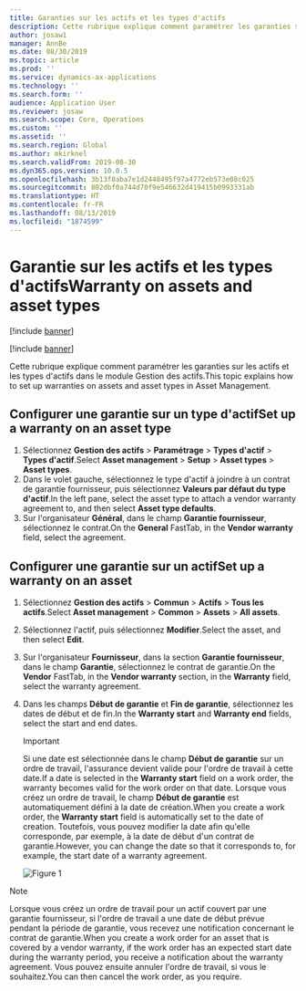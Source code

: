 ```yaml
---
title: Garanties sur les actifs et les types d'actifs
description: Cette rubrique explique comment paramétrer les garanties sur les actifs et les types d'actifs dans le module Gestion des actifs.
author: josaw1
manager: AnnBe
ms.date: 08/30/2019
ms.topic: article
ms.prod: ''
ms.service: dynamics-ax-applications
ms.technology: ''
ms.search.form: ''
audience: Application User
ms.reviewer: josaw
ms.search.scope: Core, Operations
ms.custom: ''
ms.assetid: ''
ms.search.region: Global
ms.author: mkirknel
ms.search.validFrom: 2019-08-30
ms.dyn365.ops.version: 10.0.5
ms.openlocfilehash: 3b13f8aba7e1d2448495f97a4772eb573e08c025
ms.sourcegitcommit: 802dbf0a744d70f9e546632d419415b0993331ab
ms.translationtype: HT
ms.contentlocale: fr-FR
ms.lasthandoff: 08/13/2019
ms.locfileid: "1874599"
---
```

# <a name="warranty-on-assets-and-asset-types"></a><span data-ttu-id="1392f-103">Garantie sur les actifs et les types d'actifs</span><span class="sxs-lookup"><span data-stu-id="1392f-103">Warranty on assets and asset types</span></span>

[!include [banner](../../includes/banner.md)]

[!include [banner](../../includes/preview-banner.md)]


<span data-ttu-id="1392f-104">Cette rubrique explique comment paramétrer les garanties sur les actifs et les types d'actifs dans le module Gestion des actifs.</span><span class="sxs-lookup"><span data-stu-id="1392f-104">This topic explains how to set up warranties on assets and asset types in Asset Management.</span></span>

## <a name="set-up-a-warranty-on-an-asset-type"></a><span data-ttu-id="1392f-105">Configurer une garantie sur un type d'actif</span><span class="sxs-lookup"><span data-stu-id="1392f-105">Set up a warranty on an asset type</span></span>

1. <span data-ttu-id="1392f-106">Sélectionnez **Gestion des actifs** \> **Paramétrage** \> **Types d'actif** \> **Types d'actif**.</span><span class="sxs-lookup"><span data-stu-id="1392f-106">Select **Asset management** \> **Setup** \> **Asset types** \> **Asset types**.</span></span>
2. <span data-ttu-id="1392f-107">Dans le volet gauche, sélectionnez le type d'actif à joindre à un contrat de garantie fournisseur, puis sélectionnez **Valeurs par défaut du type d'actif**.</span><span class="sxs-lookup"><span data-stu-id="1392f-107">In the left pane, select the asset type to attach a vendor warranty agreement to, and then select **Asset type defaults**.</span></span>
3. <span data-ttu-id="1392f-108">Sur l'organisateur **Général**, dans le champ **Garantie fournisseur**, sélectionnez le contrat.</span><span class="sxs-lookup"><span data-stu-id="1392f-108">On the **General** FastTab, in the **Vendor warranty** field, select the agreement.</span></span>

## <a name="set-up-a-warranty-on-an-asset"></a><span data-ttu-id="1392f-109">Configurer une garantie sur un actif</span><span class="sxs-lookup"><span data-stu-id="1392f-109">Set up a warranty on an asset</span></span>

1. <span data-ttu-id="1392f-110">Sélectionnez **Gestion des actifs** \> **Commun** \> **Actifs** \> **Tous les actifs**.</span><span class="sxs-lookup"><span data-stu-id="1392f-110">Select **Asset management** \> **Common** \> **Assets** \> **All assets**.</span></span>
2. <span data-ttu-id="1392f-111">Sélectionnez l'actif, puis sélectionnez **Modifier**.</span><span class="sxs-lookup"><span data-stu-id="1392f-111">Select the asset, and then select **Edit**.</span></span>
3. <span data-ttu-id="1392f-112">Sur l'organisateur **Fournisseur**, dans la section **Garantie fournisseur**, dans le champ **Garantie**, sélectionnez le contrat de garantie.</span><span class="sxs-lookup"><span data-stu-id="1392f-112">On the **Vendor** FastTab, in the **Vendor warranty** section, in the **Warranty** field, select the warranty agreement.</span></span>
4. <span data-ttu-id="1392f-113">Dans les champs **Début de garantie** et **Fin de garantie**, sélectionnez les dates de début et de fin.</span><span class="sxs-lookup"><span data-stu-id="1392f-113">In the **Warranty start** and **Warranty end** fields, select the start and end dates.</span></span>

    > [!IMPORTANT]
    > <span data-ttu-id="1392f-114">Si une date est sélectionnée dans le champ **Début de garantie** sur un ordre de travail, l'assurance devient valide pour l'ordre de travail à cette date.</span><span class="sxs-lookup"><span data-stu-id="1392f-114">If a date is selected in the **Warranty start** field on a work order, the warranty becomes valid for the work order on that date.</span></span> <span data-ttu-id="1392f-115">Lorsque vous créez un ordre de travail, le champ **Début de garantie** est automatiquement défini à la date de création.</span><span class="sxs-lookup"><span data-stu-id="1392f-115">When you create a work order, the **Warranty start** field is automatically set to the date of creation.</span></span> <span data-ttu-id="1392f-116">Toutefois, vous pouvez modifier la date afin qu'elle corresponde, par exemple, à la date de début d'un contrat de garantie.</span><span class="sxs-lookup"><span data-stu-id="1392f-116">However, you can change the date so that it corresponds to, for example, the start date of a warranty agreement.</span></span>
    >
    > ![Figure 1](media/02-warranty.png)

> [!NOTE]
> <span data-ttu-id="1392f-118">Lorsque vous créez un ordre de travail pour un actif couvert par une garantie fournisseur, si l'ordre de travail a une date de début prévue pendant la période de garantie, vous recevez une notification concernant le contrat de garantie.</span><span class="sxs-lookup"><span data-stu-id="1392f-118">When you create a work order for an asset that is covered by a vendor warranty, if the work order has an expected start date during the warranty period, you receive a notification about the warranty agreement.</span></span> <span data-ttu-id="1392f-119">Vous pouvez ensuite annuler l'ordre de travail, si vous le souhaitez.</span><span class="sxs-lookup"><span data-stu-id="1392f-119">You can then cancel the work order, as you require.</span></span>
